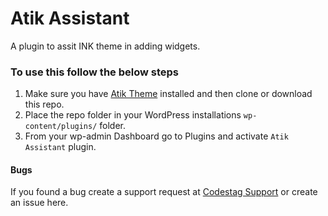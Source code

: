 # Atik Assistant
A plugin to assit INK theme in adding widgets.

### To use this follow the below steps
 1. Make sure you have [Atik Theme](https://codestag.com/themes/atik) installed and then clone or download this repo.
 2. Place the repo folder in your WordPress installations `wp-content/plugins/` folder.
 3. From your wp-admin Dashboard go to Plugins and activate `Atik Assistant` plugin.

#### Bugs
If you found a bug create a support request at [Codestag Support](https://codestag.com/support) or create an issue here.
